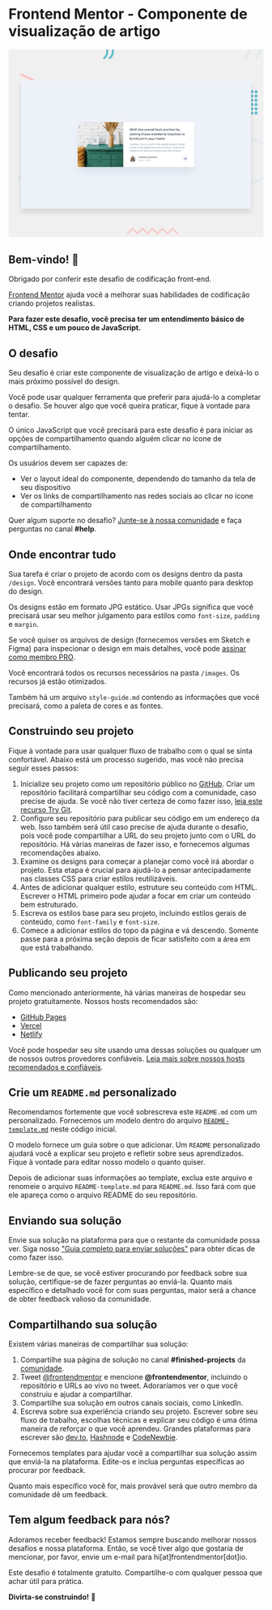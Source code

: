 # Frontend Mentor - Componente de visualização de artigo

![Visualização do design para o desafio de codificação do componente de visualização de artigo](./design/desktop-preview.jpg)

## Bem-vindo! 👋

Obrigado por conferir este desafio de codificação front-end.

[Frontend Mentor](https://www.frontendmentor.io) ajuda você a melhorar suas habilidades de codificação criando projetos realistas.

**Para fazer este desafio, você precisa ter um entendimento básico de HTML, CSS e um pouco de JavaScript.**

## O desafio

Seu desafio é criar este componente de visualização de artigo e deixá-lo o mais próximo possível do design.

Você pode usar qualquer ferramenta que preferir para ajudá-lo a completar o desafio. Se houver algo que você queira praticar, fique à vontade para tentar.

O único JavaScript que você precisará para este desafio é para iniciar as opções de compartilhamento quando alguém clicar no ícone de compartilhamento.

Os usuários devem ser capazes de:

- Ver o layout ideal do componente, dependendo do tamanho da tela de seu dispositivo
- Ver os links de compartilhamento nas redes sociais ao clicar no ícone de compartilhamento

Quer algum suporte no desafio? [Junte-se à nossa comunidade](https://www.frontendmentor.io/community) e faça perguntas no canal **#help**.

## Onde encontrar tudo

Sua tarefa é criar o projeto de acordo com os designs dentro da pasta `/design`. Você encontrará versões tanto para mobile quanto para desktop do design.

Os designs estão em formato JPG estático. Usar JPGs significa que você precisará usar seu melhor julgamento para estilos como `font-size`, `padding` e `margin`.

Se você quiser os arquivos de design (fornecemos versões em Sketch e Figma) para inspecionar o design em mais detalhes, você pode [assinar como membro PRO](https://www.frontendmentor.io/pro).

Você encontrará todos os recursos necessários na pasta `/images`. Os recursos já estão otimizados.

Também há um arquivo `style-guide.md` contendo as informações que você precisará, como a paleta de cores e as fontes.

## Construindo seu projeto

Fique à vontade para usar qualquer fluxo de trabalho com o qual se sinta confortável. Abaixo está um processo sugerido, mas você não precisa seguir esses passos:

1. Inicialize seu projeto como um repositório público no [GitHub](https://github.com/). Criar um repositório facilitará compartilhar seu código com a comunidade, caso precise de ajuda. Se você não tiver certeza de como fazer isso, [leia este recurso Try Git](https://try.github.io/).
2. Configure seu repositório para publicar seu código em um endereço da web. Isso também será útil caso precise de ajuda durante o desafio, pois você pode compartilhar a URL do seu projeto junto com o URL do repositório. Há várias maneiras de fazer isso, e fornecemos algumas recomendações abaixo.
3. Examine os designs para começar a planejar como você irá abordar o projeto. Esta etapa é crucial para ajudá-lo a pensar antecipadamente nas classes CSS para criar estilos reutilizáveis.
4. Antes de adicionar qualquer estilo, estruture seu conteúdo com HTML. Escrever o HTML primeiro pode ajudar a focar em criar um conteúdo bem estruturado.
5. Escreva os estilos base para seu projeto, incluindo estilos gerais de conteúdo, como `font-family` e `font-size`.
6. Comece a adicionar estilos do topo da página e vá descendo. Somente passe para a próxima seção depois de ficar satisfeito com a área em que está trabalhando.

## Publicando seu projeto

Como mencionado anteriormente, há várias maneiras de hospedar seu projeto gratuitamente. Nossos hosts recomendados são:

- [GitHub Pages](https://pages.github.com/)
- [Vercel](https://vercel.com/)
- [Netlify](https://www.netlify.com/)

Você pode hospedar seu site usando uma dessas soluções ou qualquer um de nossos outros provedores confiáveis. [Leia mais sobre nossos hosts recomendados e confiáveis](https://medium.com/frontend-mentor/frontend-mentor-trusted-hosting-providers-bf000dfebe).

## Crie um `README.md` personalizado

Recomendamos fortemente que você sobrescreva este `README.md` com um personalizado. Fornecemos um modelo dentro do arquivo [`README-template.md`](./README-template.md) neste código inicial.

O modelo fornece um guia sobre o que adicionar. Um `README` personalizado ajudará você a explicar seu projeto e refletir sobre seus aprendizados. Fique à vontade para editar nosso modelo o quanto quiser.

Depois de adicionar suas informações ao template, exclua este arquivo e renomeie o arquivo `README-template.md` para `README.md`. Isso fará com que ele apareça como o arquivo README do seu repositório.

## Enviando sua solução

Envie sua solução na plataforma para que o restante da comunidade possa ver. Siga nosso ["Guia completo para enviar soluções"](https://medium.com/frontend-mentor/a-complete-guide-to-submitting-solutions-on-frontend-mentor-ac6384162248) para obter dicas de como fazer isso.

Lembre-se de que, se você estiver procurando por feedback sobre sua solução, certifique-se de fazer perguntas ao enviá-la. Quanto mais específico e detalhado você for com suas perguntas, maior será a chance de obter feedback valioso da comunidade.

## Compartilhando sua solução

Existem várias maneiras de compartilhar sua solução:

1. Compartilhe sua página de solução no canal **#finished-projects** da [comunidade](https://www.frontendmentor.io/community).
2. Tweet [@frontendmentor](https://twitter.com/frontendmentor) e mencione **@frontendmentor**, incluindo o repositório e URLs ao vivo no tweet. Adoraríamos ver o que você construiu e ajudar a compartilhar.
3. Compartilhe sua solução em outros canais sociais, como LinkedIn.
4. Escreva sobre sua experiência criando seu projeto. Escrever sobre seu fluxo de trabalho, escolhas técnicas e explicar seu código é uma ótima maneira de reforçar o que você aprendeu. Grandes plataformas para escrever são [dev.to](https://dev.to/), [Hashnode](https://hashnode.com/) e [CodeNewbie](https://community.codenewbie.org/).

Fornecemos templates para ajudar você a compartilhar sua solução assim que enviá-la na plataforma. Edite-os e inclua perguntas específicas ao procurar por feedback.

Quanto mais específico você for, mais provável será que outro membro da comunidade dê um feedback.

## Tem algum feedback para nós?

Adoramos receber feedback! Estamos sempre buscando melhorar nossos desafios e nossa plataforma. Então, se você tiver algo que gostaria de mencionar, por favor, envie um e-mail para hi[at]frontendmentor[dot]io.

Este desafio é totalmente gratuito. Compartilhe-o com qualquer pessoa que achar útil para prática.

**Divirta-se construindo!** 🚀